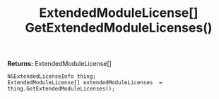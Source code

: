 ﻿---
uid: crmscript_ref_NSExtendedLicenseInfo_GetExtendedModuleLicenses
title: ExtendedModuleLicense[] GetExtendedModuleLicenses()
intellisense: NSExtendedLicenseInfo.GetExtendedModuleLicenses
keywords: NSExtendedLicenseInfo, GetExtendedModuleLicenses
so.topic: reference
---



**Returns:** ExtendedModuleLicense[]


```crmscript
NSExtendedLicenseInfo thing;
ExtendedModuleLicense[] extendedModuleLicenses  = thing.GetExtendedModuleLicenses();
```


